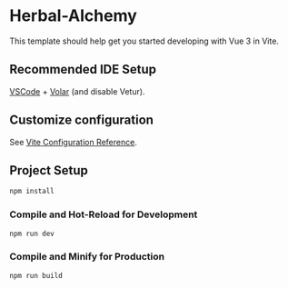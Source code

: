# Herbal-Alchemy

This template should help get you started developing with Vue 3 in Vite.

## Recommended IDE Setup

[VSCode](https://code.visualstudio.com/) + [Volar](https://marketplace.visualstudio.com/items?itemName=Vue.volar) (and disable Vetur).

## Customize configuration

See [Vite Configuration Reference](https://vitejs.dev/config/).

## Project Setup

```sh
npm install
```

### Compile and Hot-Reload for Development

```sh
npm run dev
```

### Compile and Minify for Production

```sh
npm run build
```





<!-- <div>Herballo is a health-focused brand that specializes in herbal medicine education, research, and product development. We mainly provide natural health solutions, consultations, and educational content and promotion and production of herbal related products and content.
  Our mission is to promote holistic well-being by integrating traditional herbal practices with modern health insights.
  </div> -->

  <!-- <div>// Add clear disclaimers in your booking form
const bookingDisclaimer = `
⚠️ Please note: Bookings are subject to availability confirmation. 
You will receive an email confirmation within 2 hours if your 
requested time is available.
`;</div> -->